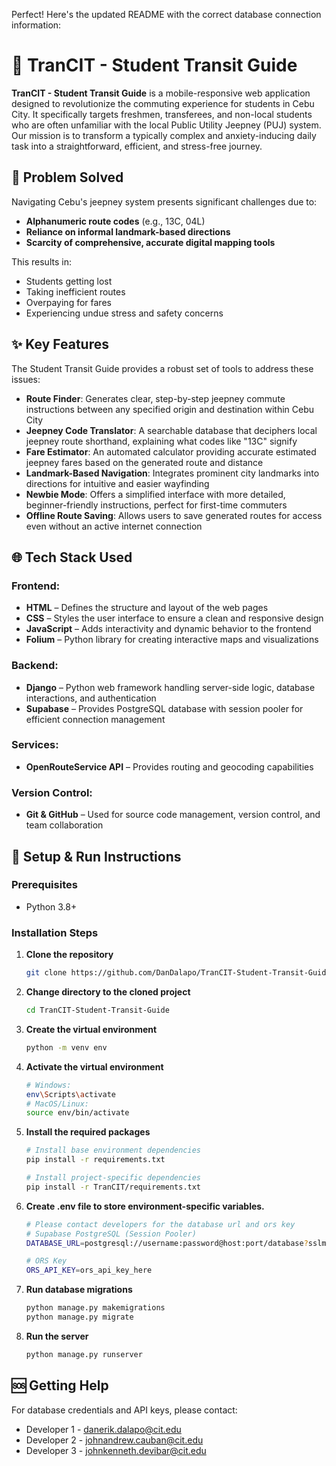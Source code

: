 Perfect! Here's the updated README with the correct database connection information:

# 🚌 TranCIT - Student Transit Guide

**TranCIT - Student Transit Guide** is a mobile-responsive web application designed to revolutionize the commuting experience for students in Cebu City. It specifically targets freshmen, transferees, and non-local students who are often unfamiliar with the local Public Utility Jeepney (PUJ) system. Our mission is to transform a typically complex and anxiety-inducing daily task into a straightforward, efficient, and stress-free journey.

## 🎯 Problem Solved

Navigating Cebu's jeepney system presents significant challenges due to:
- **Alphanumeric route codes** (e.g., 13C, 04L)
- **Reliance on informal landmark-based directions**
- **Scarcity of comprehensive, accurate digital mapping tools**

This results in:
- Students getting lost
- Taking inefficient routes
- Overpaying for fares
- Experiencing undue stress and safety concerns

## ✨ Key Features

The Student Transit Guide provides a robust set of tools to address these issues:
- **Route Finder**: Generates clear, step-by-step jeepney commute instructions between any specified origin and destination within Cebu City
- **Jeepney Code Translator**: A searchable database that deciphers local jeepney route shorthand, explaining what codes like "13C" signify
- **Fare Estimator**: An automated calculator providing accurate estimated jeepney fares based on the generated route and distance
- **Landmark-Based Navigation**: Integrates prominent city landmarks into directions for intuitive and easier wayfinding
- **Newbie Mode**: Offers a simplified interface with more detailed, beginner-friendly instructions, perfect for first-time commuters
- **Offline Route Saving**: Allows users to save generated routes for access even without an active internet connection

## 🌐 Tech Stack Used

### Frontend:
- **HTML** – Defines the structure and layout of the web pages
- **CSS** – Styles the user interface to ensure a clean and responsive design
- **JavaScript** – Adds interactivity and dynamic behavior to the frontend
- **Folium** – Python library for creating interactive maps and visualizations

### Backend:
- **Django** – Python web framework handling server-side logic, database interactions, and authentication
- **Supabase** – Provides PostgreSQL database with session pooler for efficient connection management

### Services:
- **OpenRouteService API** – Provides routing and geocoding capabilities

### Version Control:
- **Git & GitHub** – Used for source code management, version control, and team collaboration

## 📄 Setup & Run Instructions

### Prerequisites
- Python 3.8+

### Installation Steps

1. **Clone the repository**
   ```bash
   git clone https://github.com/DanDalapo/TranCIT-Student-Transit-Guide.git
   ```

2. **Change directory to the cloned project**
   ```bash
   cd TranCIT-Student-Transit-Guide
   ```

3. **Create the virtual environment**
   ```bash
   python -m venv env
   ```

4. **Activate the virtual environment**
   ```bash
   # Windows:
   env\Scripts\activate
   # MacOS/Linux:
   source env/bin/activate
   ```

5. **Install the required packages**
   ```bash
   # Install base environment dependencies
   pip install -r requirements.txt
   
   # Install project-specific dependencies
   pip install -r TranCIT/requirements.txt

6. **Create .env file to store environment-specific variables.**
   ```bash
   # Please contact developers for the database url and ors key
   # Supabase PostgreSQL (Session Pooler)
   DATABASE_URL=postgresql://username:password@host:port/database?sslmode=require

   # ORS Key
   ORS_API_KEY=ors_api_key_here
   ```

7. **Run database migrations**
   ```bash
   python manage.py makemigrations
   python manage.py migrate
   ```

8. **Run the server**
   ```bash
   python manage.py runserver
   ```

## 🆘 Getting Help

For database credentials and API keys, please contact:
- Developer 1 - danerik.dalapo@cit.edu
- Developer 2 - johnandrew.cauban@cit.edu
- Developer 3 - johnkenneth.devibar@cit.edu

